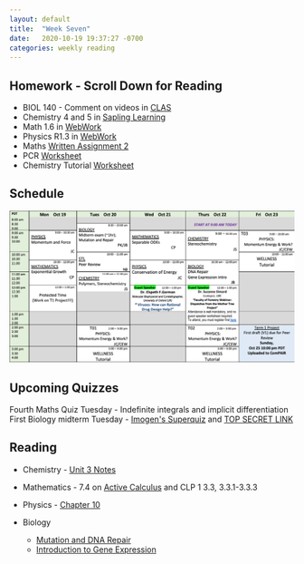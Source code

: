 ```yaml
---
layout: default
title:  "Week Seven"
date:   2020-10-19 19:37:27 -0700
categories: weekly reading
---
```


## Homework - Scroll Down for Reading
- BIOL 140 - Comment on videos in [CLAS](https://clas2.arts.ubc.ca/science)
- Chemistry 4 and 5 in [Sapling Learning](https://share.vidyard.com/watch/kMbhmAvMr9BESagCxpSTGS?)
- Math 1.6 in [WebWork](https://webwork.elearning.ubc.ca/webwork2/2020W1-2_SCIE_010_001/)
- Physics R1.3 in [WebWork](https://webwork.elearning.ubc.ca/webwork2/2020W1-2_SCIE_010_001/)
- Maths [Written Assignment 2](https://canvas.ubc.ca/courses/62921/files/10269487/download?wrap=1)
- PCR [Worksheet](https://1drv.ms/w/s!ArosazORtsD9pxXX8xYHRZsU7C76?e=d1a8gZ)
- Chemistry Tutorial [Worksheet](https://canvas.ubc.ca/courses/62920/assignments/707957)

## Schedule

![Week Seven Schedule](/assets/w7schedule.png)

## Upcoming Quizzes

Fourth Maths Quiz Tuesday - Indefinite integrals and implicit differentiation
First Biology midterm Tuesday - [Imogen's Superquiz](https://canvas.ubc.ca/courses/62806/modules/items/2474689) and [TOP SECRET LINK](https://www.icloud.com/iclouddrive/0Pl3FKesyDC77RiDvovgS9Gjw#2019_Quiz_5_DNA_repli)


## Reading

- Chemistry - [Unit 3 Notes](https://canvas.ubc.ca/courses/62920/modules/307465)

- Mathematics - 7.4 on [Active Calculus](https://activecalculus.org/) and CLP 1 3.3, 3.3.1-3.3.3


- Physics - [Chapter 10](https://canvas.ubc.ca/courses/62922/modules/items/2077993)


- Biology
	- [Mutation and DNA Repair](https://canvas.ubc.ca/courses/62806/modules/items/1883025)
	- [Introduction to Gene Expression](https://canvas.ubc.ca/courses/62806/modules/items/1883028)